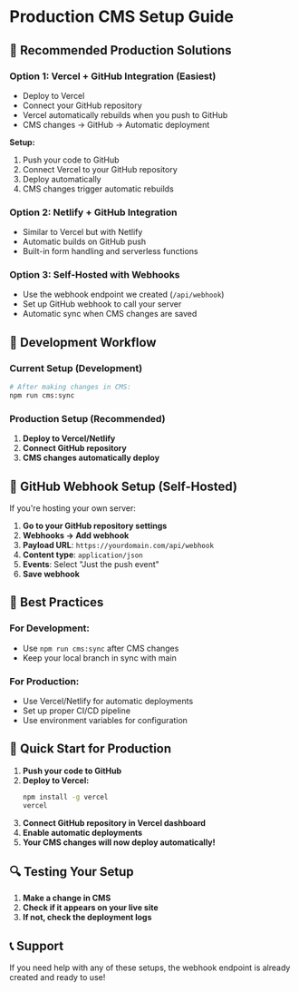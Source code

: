 # Production CMS Setup Guide

## 🚀 **Recommended Production Solutions**

### **Option 1: Vercel + GitHub Integration (Easiest)**
- Deploy to Vercel
- Connect your GitHub repository
- Vercel automatically rebuilds when you push to GitHub
- CMS changes → GitHub → Automatic deployment

**Setup:**
1. Push your code to GitHub
2. Connect Vercel to your GitHub repository
3. Deploy automatically
4. CMS changes trigger automatic rebuilds

### **Option 2: Netlify + GitHub Integration**
- Similar to Vercel but with Netlify
- Automatic builds on GitHub push
- Built-in form handling and serverless functions

### **Option 3: Self-Hosted with Webhooks**
- Use the webhook endpoint we created (`/api/webhook`)
- Set up GitHub webhook to call your server
- Automatic sync when CMS changes are saved

## 🔧 **Development Workflow**

### **Current Setup (Development)**
```bash
# After making changes in CMS:
npm run cms:sync
```

### **Production Setup (Recommended)**
1. **Deploy to Vercel/Netlify**
2. **Connect GitHub repository**
3. **CMS changes automatically deploy**

## 📝 **GitHub Webhook Setup (Self-Hosted)**

If you're hosting your own server:

1. **Go to your GitHub repository settings**
2. **Webhooks → Add webhook**
3. **Payload URL**: `https://yourdomain.com/api/webhook`
4. **Content type**: `application/json`
5. **Events**: Select "Just the push event"
6. **Save webhook**

## 🎯 **Best Practices**

### **For Development:**
- Use `npm run cms:sync` after CMS changes
- Keep your local branch in sync with main

### **For Production:**
- Use Vercel/Netlify for automatic deployments
- Set up proper CI/CD pipeline
- Use environment variables for configuration

## 🚀 **Quick Start for Production**

1. **Push your code to GitHub**
2. **Deploy to Vercel:**
   ```bash
   npm install -g vercel
   vercel
   ```
3. **Connect GitHub repository in Vercel dashboard**
4. **Enable automatic deployments**
5. **Your CMS changes will now deploy automatically!**

## 🔍 **Testing Your Setup**

1. **Make a change in CMS**
2. **Check if it appears on your live site**
3. **If not, check the deployment logs**

## 📞 **Support**

If you need help with any of these setups, the webhook endpoint is already created and ready to use!
